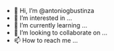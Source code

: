 - 👋 Hi, I’m @antoniogbustinza
- 👀 I’m interested in ...
- 🌱 I’m currently learning ...
- 💞️ I’m looking to collaborate on ...
- 📫 How to reach me ...

<!---
antoniogbustinza/antoniogbustinza is a ✨ special ✨ repository because its `README.md` (this file) appears on your GitHub profile.
You can click the Preview link to take a look at your changes.
--->
